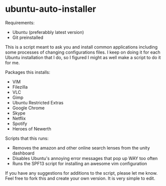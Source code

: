 ubuntu-auto-installer
=====================

Requirements:
* Ubuntu (preferabbly latest version)
* Git preinstalled

This is a script meant to ask you and install common applications including some processes of changing configurations files. I keep on doing it for each Ubuntu installation that I do, so I figured I might as well make a script to do it for me.

Packages this installs:
* VIM
* Filezilla
* VLC
* Gimp
* Ubuntu Restricted Extras
* Google Chrome
* Skype
* Netflix
* Spotify
* Heroes of Newerth
 
Scripts that this runs:
* Removes the amazon and other online search lenses from the unity dashboard
* Disables Ubuntu's annoying error messages that pop up WAY too often
* Runs the SPF13 script for installing an awesome vim configuration

If you have any suggestions for additions to the script, please let me know. Feel free to fork this and create your own version. It is very simple to edit.
